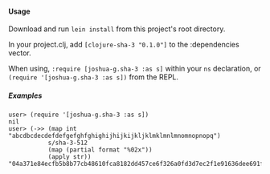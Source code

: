 #### Usage

Download and run `lein install` from this project's root directory.

In your project.clj, add `[clojure-sha-3 "0.1.0"]` to the :dependencies vector.

When using, `:require [joshua-g.sha-3 :as s]` within your `ns` declaration, or `(require '[joshua-g.sha-3 :as s])` from the REPL.

##### Examples

```
user> (require '[joshua-g.sha-3 :as s])
nil
user> (->> (map int "abcdbcdecdefdefgefghfghighijhijkijkljklmklmnlmnomnopnopq")
           s/sha-3-512  
           (map (partial format "%02x"))
           (apply str))
"04a371e84ecfb5b8b77cb48610fca8182dd457ce6f326a0fd3d7ec2f1e91636dee691fbe0c985302ba1b0d8dc78c086346b533b49c030d99a27daf1139d6e75e"
```
